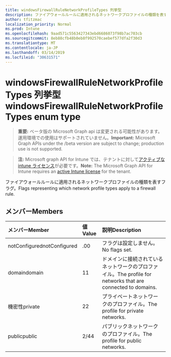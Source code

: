 ```yaml
---
title: windowsFirewallRuleNetworkProfileTypes 列挙型
description: ファイアウォールルールに適用されるネットワークプロファイルの種類を表すフラグ。
author: tfitzmac
localization_priority: Normal
ms.prod: Intune
ms.openlocfilehash: 9aad571c5563427343ebd6686073f98b7ac703cb
ms.sourcegitcommit: 8eb88cfb48b0eb8f992570caebef577dfa2f30d3
ms.translationtype: MT
ms.contentlocale: ja-JP
ms.lasthandoff: 03/14/2019
ms.locfileid: "30631571"
---
```

# <a name="windowsfirewallrulenetworkprofiletypes-enum-type"></a><span data-ttu-id="cf54d-103">windowsFirewallRuleNetworkProfileTypes 列挙型</span><span class="sxs-lookup"><span data-stu-id="cf54d-103">windowsFirewallRuleNetworkProfileTypes enum type</span></span>

> <span data-ttu-id="cf54d-104">**重要:** ベータ版の Microsoft Graph api は変更される可能性があります。運用環境での使用はサポートされていません。</span><span class="sxs-lookup"><span data-stu-id="cf54d-104">**Important:** Microsoft Graph APIs under the /beta version are subject to change; production use is not supported.</span></span>

> <span data-ttu-id="cf54d-105">**注:** Microsoft graph API for Intune では、テナントに対して[アクティブな intune ライセンス](https://go.microsoft.com/fwlink/?linkid=839381)が必要です。</span><span class="sxs-lookup"><span data-stu-id="cf54d-105">**Note:** The Microsoft Graph API for Intune requires an [active Intune license](https://go.microsoft.com/fwlink/?linkid=839381) for the tenant.</span></span>

<span data-ttu-id="cf54d-106">ファイアウォールルールに適用されるネットワークプロファイルの種類を表すフラグ。</span><span class="sxs-lookup"><span data-stu-id="cf54d-106">Flags representing which network profile types apply to a firewall rule.</span></span>

## <a name="members"></a><span data-ttu-id="cf54d-107">メンバー</span><span class="sxs-lookup"><span data-stu-id="cf54d-107">Members</span></span>
|<span data-ttu-id="cf54d-108">メンバー</span><span class="sxs-lookup"><span data-stu-id="cf54d-108">Member</span></span>|<span data-ttu-id="cf54d-109">値</span><span class="sxs-lookup"><span data-stu-id="cf54d-109">Value</span></span>|<span data-ttu-id="cf54d-110">説明</span><span class="sxs-lookup"><span data-stu-id="cf54d-110">Description</span></span>|
|:---|:---|:---|
|<span data-ttu-id="cf54d-111">notConfigured</span><span class="sxs-lookup"><span data-stu-id="cf54d-111">notConfigured</span></span>|<span data-ttu-id="cf54d-112">.0</span><span class="sxs-lookup"><span data-stu-id="cf54d-112">0</span></span>|<span data-ttu-id="cf54d-113">フラグは設定しません。</span><span class="sxs-lookup"><span data-stu-id="cf54d-113">No flags set.</span></span>|
|<span data-ttu-id="cf54d-114">domain</span><span class="sxs-lookup"><span data-stu-id="cf54d-114">domain</span></span>|<span data-ttu-id="cf54d-115">1</span><span class="sxs-lookup"><span data-stu-id="cf54d-115">1</span></span>|<span data-ttu-id="cf54d-116">ドメインに接続されているネットワークのプロファイル。</span><span class="sxs-lookup"><span data-stu-id="cf54d-116">The profile for networks that are connected to domains.</span></span>|
|<span data-ttu-id="cf54d-117">機密性</span><span class="sxs-lookup"><span data-stu-id="cf54d-117">private</span></span>|<span data-ttu-id="cf54d-118">2</span><span class="sxs-lookup"><span data-stu-id="cf54d-118">2</span></span>|<span data-ttu-id="cf54d-119">プライベートネットワークのプロファイル。</span><span class="sxs-lookup"><span data-stu-id="cf54d-119">The profile for private networks.</span></span>|
|<span data-ttu-id="cf54d-120">public</span><span class="sxs-lookup"><span data-stu-id="cf54d-120">public</span></span>|<span data-ttu-id="cf54d-121">2/4</span><span class="sxs-lookup"><span data-stu-id="cf54d-121">4</span></span>|<span data-ttu-id="cf54d-122">パブリックネットワークのプロファイル。</span><span class="sxs-lookup"><span data-stu-id="cf54d-122">The profile for public networks.</span></span>|




